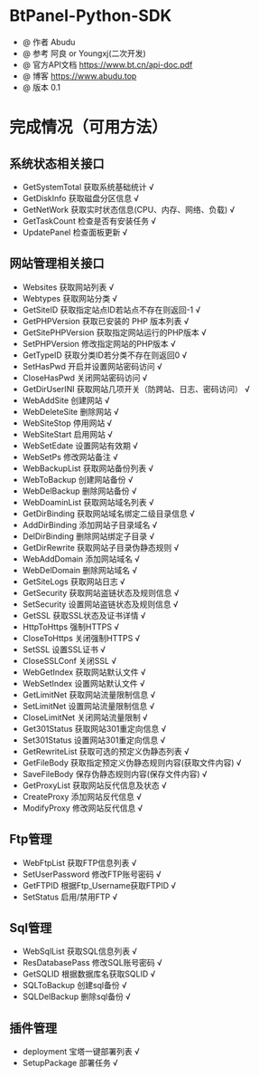 # BtPanel-Python-SDK
 * @ 作者 Abudu
 * @ 参考 阿良 or Youngxj(二次开发)
 * @ 官方API文档 https://www.bt.cn/api-doc.pdf
 * @ 博客 https://www.abudu.top
 * @ 版本 0.1
# 完成情况（可用方法）
## 系统状态相关接口
+  GetSystemTotal  获取系统基础统计 √
+  GetDiskInfo  获取磁盘分区信息 √
+  GetNetWork  获取实时状态信息(CPU、内存、网络、负载) √
+  GetTaskCount 检查是否有安装任务 √
+  UpdatePanel 检查面板更新 √
## 网站管理相关接口
+  Websites  获取网站列表 √
+  Webtypes  获取网站分类 √
+  GetSiteID  获取指定站点ID若站点不存在则返回-1 √
+  GetPHPVersion  获取已安装的 PHP 版本列表 √
+  GetSitePHPVersion  获取指定网站运行的PHP版本 √
+  SetPHPVersion  修改指定网站的PHP版本 √
+  GetTypeID     获取分类ID若分类不存在则返回0 √
+  SetHasPwd  开启并设置网站密码访问 √
+  CloseHasPwd  关闭网站密码访问 √
+  GetDirUserINI  获取网站几项开关（防跨站、日志、密码访问） √
+  WebAddSite   创建网站 √
+  WebDeleteSite  删除网站 √
+  WebSiteStop  停用网站 √
+  WebSiteStart  启用网站 √
+  WebSetEdate  设置网站有效期 √
+  WebSetPs  修改网站备注 √
+  WebBackupList  获取网站备份列表 √
+  WebToBackup  创建网站备份 √
+  WebDelBackup  删除网站备份 √
+  WebDoaminList  获取网站域名列表 √
+  GetDirBinding  获取网站域名绑定二级目录信息 √
+  AddDirBinding  添加网站子目录域名 √
+  DelDirBinding  删除网站绑定子目录 √
+  GetDirRewrite  获取网站子目录伪静态规则 √
+  WebAddDomain  添加网站域名 √
+  WebDelDomain  删除网站域名  √
+  GetSiteLogs  获取网站日志 √
+  GetSecurity  获取网站盗链状态及规则信息 √
+  SetSecurity  设置网站盗链状态及规则信息 √
+  GetSSL  获取SSL状态及证书详情 √
+  HttpToHttps  强制HTTPS √
+  CloseToHttps 关闭强制HTTPS √
+  SetSSL  设置SSL证书 √
+  CloseSSLConf  关闭SSL √
+  WebGetIndex  获取网站默认文件 √
+  WebSetIndex  设置网站默认文件 √
+  GetLimitNet  获取网站流量限制信息 √
+  SetLimitNet  设置网站流量限制信息 √
+  CloseLimitNet  关闭网站流量限制 √
+  Get301Status  获取网站301重定向信息 √
+  Set301Status  设置网站301重定向信息 √
+  GetRewriteList 获取可选的预定义伪静态列表 √
+  GetFileBody  获取指定预定义伪静态规则内容(获取文件内容) √
+  SaveFileBody  保存伪静态规则内容(保存文件内容) √
+  GetProxyList  获取网站反代信息及状态 √
+  CreateProxy  添加网站反代信息 √
+  ModifyProxy  修改网站反代信息 √
## Ftp管理
+  WebFtpList 获取FTP信息列表 √
+  SetUserPassword  修改FTP账号密码 √
+  GetFTPID  根据Ftp_Username获取FTPID √
+  SetStatus  启用/禁用FTP √
## Sql管理
+  WebSqlList 获取SQL信息列表 √
+  ResDatabasePass 修改SQL账号密码 √
+  GetSQLID 根据数据库名获取SQLID √
+  SQLToBackup  创建sql备份 √
+  SQLDelBackup  删除sql备份 √
## 插件管理 
+  deployment  宝塔一键部署列表 √
+  SetupPackage 部署任务 √
